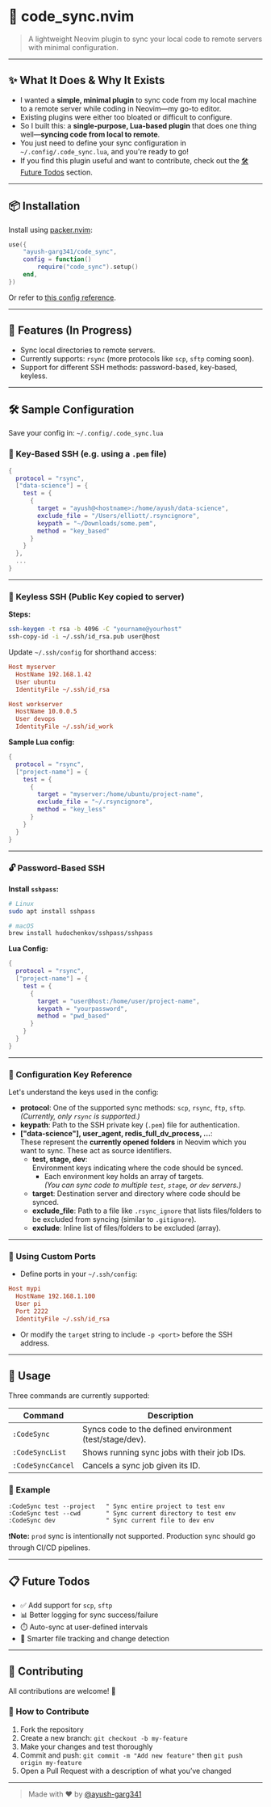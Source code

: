 # 🔁 code_sync.nvim

> A lightweight Neovim plugin to sync your local code to remote servers with minimal configuration.

---

## ✨ What It Does & Why It Exists

- I wanted a **simple, minimal plugin** to sync code from my local machine to a remote server while coding in Neovim—my go-to editor.
- Existing plugins were either too bloated or difficult to configure.
- So I built this: a **single-purpose, Lua-based plugin** that does one thing well—**syncing code from local to remote**.
- You just need to define your sync configuration in `~/.config/.code_sync.lua`, and you're ready to go!
- If you find this plugin useful and want to contribute, check out the [🛠️ Future Todos](#-future-todos) section.

---

## 📦 Installation

Install using [packer.nvim](https://github.com/wbthomason/packer.nvim):

```lua
use({
    "ayush-garg341/code_sync",
    config = function()
        require("code_sync").setup()
    end,
})
```

Or refer to [this config reference](https://github.com/ayush-garg341/Neovim-from-scratch-ayush/blob/feature/personal-nvim-config/lua/user/plugins.lua#L113).

---

## 🚀 Features (In Progress)

- Sync local directories to remote servers.
- Currently supports: `rsync` (more protocols like `scp`, `sftp` coming soon).
- Support for different SSH methods: password-based, key-based, keyless.

---

## 🛠️ Sample Configuration

Save your config in: `~/.config/.code_sync.lua`

### 🔐 Key-Based SSH (e.g. using a `.pem` file)

```lua
{
  protocol = "rsync",
  ["data-science"] = {
    test = {
      {
        target = "ayush@<hostname>:/home/ayush/data-science",
        exclude_file = "/Users/elliott/.rsyncignore",
        keypath = "~/Downloads/some.pem",
        method = "key_based"
      }
    }
  },
  ...
}
```

---

### 🔑 Keyless SSH (Public Key copied to server)

**Steps:**

```bash
ssh-keygen -t rsa -b 4096 -C "yourname@yourhost"
ssh-copy-id -i ~/.ssh/id_rsa.pub user@host
```

Update `~/.ssh/config` for shorthand access:

```ini
Host myserver
  HostName 192.168.1.42
  User ubuntu
  IdentityFile ~/.ssh/id_rsa

Host workserver
  HostName 10.0.0.5
  User devops
  IdentityFile ~/.ssh/id_work
```

**Sample Lua config:**

```lua
{
  protocol = "rsync",
  ["project-name"] = {
    test = {
      {
        target = "myserver:/home/ubuntu/project-name",
        exclude_file = "~/.rsyncignore",
        method = "key_less"
      }
    }
  }
}
```

---

### 🔓 Password-Based SSH

**Install `sshpass`:**

```bash
# Linux
sudo apt install sshpass

# macOS
brew install hudochenkov/sshpass/sshpass
```

**Lua Config:**

```lua
{
  protocol = "rsync",
  ["project-name"] = {
    test = {
      {
        target = "user@host:/home/user/project-name",
        keypath = "yourpassword",
        method = "pwd_based"
      }
    }
  }
}
```

--- 

### 🧾 Configuration Key Reference

Let's understand the keys used in the config:

- **protocol**: One of the supported sync methods: `scp`, `rsync`, `ftp`, `sftp`.  
  _(Currently, only `rsync` is supported.)_
- **keypath**: Path to the SSH private key (`.pem`) file for authentication.
- **["data-science"], user_agent, redis_full_dv_process, ...**:  
  These represent the **currently opened folders** in Neovim which you want to sync. These act as source identifiers.
  - **test, stage, dev**:  
    Environment keys indicating where the code should be synced.
    - Each environment key holds an array of targets.  
      _(You can sync code to multiple `test`, `stage`, or `dev` servers.)_
  - **target**: Destination server and directory where code should be synced.
  - **exclude_file**: Path to a file like `.rsync_ignore` that lists files/folders to be excluded from syncing (similar to `.gitignore`).
  - **exclude**: Inline list of files/folders to be excluded (array).

---

### 🔁 Using Custom Ports

- Define ports in your `~/.ssh/config`:
```ini
Host mypi
  HostName 192.168.1.100
  User pi
  Port 2222
  IdentityFile ~/.ssh/id_rsa
```

- Or modify the `target` string to include `-p <port>` before the SSH address.

---

## 🧪 Usage

Three commands are currently supported:

| Command            | Description                                                  |
|--------------------|--------------------------------------------------------------|
| `:CodeSync`        | Syncs code to the defined environment (test/stage/dev).      |
| `:CodeSyncList`    | Shows running sync jobs with their job IDs.                  |
| `:CodeSyncCancel`  | Cancels a sync job given its ID.                             |

### 🔧 Example

```vim
:CodeSync test --project   " Sync entire project to test env
:CodeSync test --cwd       " Sync current directory to test env
:CodeSync dev              " Sync current file to dev env
```

❗**Note:** `prod` sync is intentionally not supported. Production sync should go through CI/CD pipelines.

---

## 📋 Future Todos

- ✅ Add support for `scp`, `sftp`
- 📊 Better logging for sync success/failure
- ⏱️ Auto-sync at user-defined intervals
- 🧠 Smarter file tracking and change detection

---

## 🤝 Contributing

All contributions are welcome! 🚀

### 📌 How to Contribute

1. Fork the repository
2. Create a new branch: `git checkout -b my-feature`
3. Make your changes and test thoroughly
4. Commit and push: `git commit -m "Add new feature"` then `git push origin my-feature`
5. Open a Pull Request with a description of what you’ve changed

---

> Made with ❤️ by [@ayush-garg341](https://github.com/ayush-garg341)

